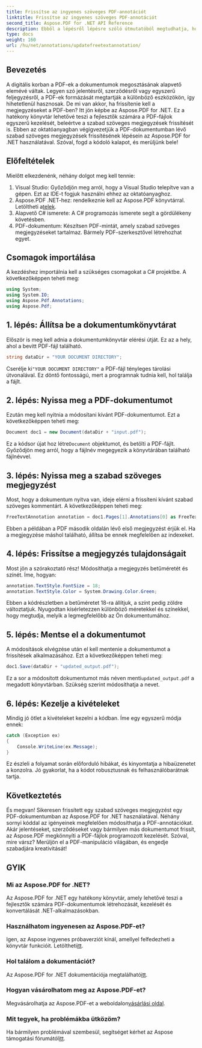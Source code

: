 ```yaml
---
title: Frissítse az ingyenes szöveges PDF-annotációt
linktitle: Frissítse az ingyenes szöveges PDF-annotációt
second_title: Aspose.PDF for .NET API Reference
description: Ebből a lépésről lépésre szóló útmutatóból megtudhatja, hogyan frissítheti a szabad szöveges megjegyzéseket PDF-dokumentumokban az Aspose.PDF for .NET használatával.
type: docs
weight: 160
url: /hu/net/annotations/updatefreetextannotation/
---
```

## Bevezetés

A digitális korban a PDF-ek a dokumentumok megosztásának alapvető elemévé váltak. Legyen szó jelentésről, szerződésről vagy egyszerű feljegyzésről, a PDF-ek formázását megtartják a különböző eszközökön, így hihetetlenül hasznosak. De mi van akkor, ha frissítenie kell a megjegyzéseket a PDF-ben? Itt jön képbe az Aspose.PDF for .NET. Ez a hatékony könyvtár lehetővé teszi a fejlesztők számára a PDF-fájlok egyszerű kezelését, beleértve a szabad szöveges megjegyzések frissítését is. Ebben az oktatóanyagban végigvezetjük a PDF-dokumentumban lévő szabad szöveges megjegyzések frissítésének lépésein az Aspose.PDF for .NET használatával. Szóval, fogd a kódoló kalapot, és merüljünk bele!

## Előfeltételek

Mielőtt elkezdenénk, néhány dolgot meg kell tennie:

1. Visual Studio: Győződjön meg arról, hogy a Visual Studio telepítve van a gépen. Ezt az IDE-t fogjuk használni ehhez az oktatóanyaghoz.
2.  Aspose.PDF .NET-hez: rendelkeznie kell az Aspose.PDF könyvtárral. Letöltheti a[telek](https://releases.aspose.com/pdf/net/).
3. Alapvető C# ismerete: A C# programozás ismerete segít a gördülékeny követésben.
4. PDF-dokumentum: Készítsen PDF-mintát, amely szabad szöveges megjegyzéseket tartalmaz. Bármely PDF-szerkesztővel létrehozhat egyet.

## Csomagok importálása

A kezdéshez importálnia kell a szükséges csomagokat a C# projektbe. A következőképpen teheti meg:

```csharp
using System;
using System.IO;
using Aspose.Pdf.Annotations;
using Aspose.Pdf;
```

## 1. lépés: Állítsa be a dokumentumkönyvtárat

Először is meg kell adnia a dokumentumkönyvtár elérési útját. Ez az a hely, ahol a bevitt PDF-fájl található.

```csharp
string dataDir = "YOUR DOCUMENT DIRECTORY";
```

 Cserélje ki`"YOUR DOCUMENT DIRECTORY"` a PDF-fájl tényleges tárolási útvonalával. Ez döntő fontosságú, mert a programnak tudnia kell, hol találja a fájlt.

## 2. lépés: Nyissa meg a PDF-dokumentumot

Ezután meg kell nyitnia a módosítani kívánt PDF-dokumentumot. Ezt a következőképpen teheti meg:

```csharp
Document doc1 = new Document(dataDir + "input.pdf");
```

 Ez a kódsor újat hoz létre`Document` objektumot, és betölti a PDF-fájlt. Győződjön meg arról, hogy a fájlnév megegyezik a könyvtárában található fájlnévvel.

## 3. lépés: Nyissa meg a szabad szöveges megjegyzést

Most, hogy a dokumentum nyitva van, ideje elérni a frissíteni kívánt szabad szöveges kommentárt. A következőképpen teheti meg:

```csharp
FreeTextAnnotation annotation = doc1.Pages[1].Annotations[0] as FreeTextAnnotation;
```

Ebben a példában a PDF második oldalán lévő első megjegyzést érjük el. Ha a megjegyzése máshol található, állítsa be ennek megfelelően az indexeket.

## 4. lépés: Frissítse a megjegyzés tulajdonságait

Most jön a szórakoztató rész! Módosíthatja a megjegyzés betűméretét és színét. Íme, hogyan:

```csharp
annotation.TextStyle.FontSize = 18;
annotation.TextStyle.Color = System.Drawing.Color.Green;
```

Ebben a kódrészletben a betűméretet 18-ra állítjuk, a színt pedig zöldre változtatjuk. Nyugodtan kísérletezzen különböző méretekkel és színekkel, hogy megtudja, melyik a legmegfelelőbb az Ön dokumentumához.

## 5. lépés: Mentse el a dokumentumot

A módosítások elvégzése után el kell mentenie a dokumentumot a frissítések alkalmazásához. Ezt a következőképpen teheti meg:

```csharp
doc1.Save(dataDir + "updated_output.pdf");
```

 Ez a sor a módosított dokumentumot más néven menti`updated_output.pdf` a megadott könyvtárban. Szükség szerint módosíthatja a nevet.

## 6. lépés: Kezelje a kivételeket

Mindig jó ötlet a kivételeket kezelni a kódban. Íme egy egyszerű módja ennek:

```csharp
catch (Exception ex)
{
    Console.WriteLine(ex.Message);
}
```

Ez észleli a folyamat során előforduló hibákat, és kinyomtatja a hibaüzenetet a konzolra. Jó gyakorlat, ha a kódot robusztusnak és felhasználóbarátnak tartja.

## Következtetés

És megvan! Sikeresen frissített egy szabad szöveges megjegyzést egy PDF-dokumentumban az Aspose.PDF for .NET használatával. Néhány sornyi kóddal az igényeinek megfelelően módosíthatja a PDF-annotációkat. Akár jelentéseket, szerződéseket vagy bármilyen más dokumentumot frissít, az Aspose.PDF megkönnyíti a PDF-fájlok programozott kezelését. Szóval, mire vársz? Merüljön el a PDF-manipuláció világában, és engedje szabadjára kreativitását!

## GYIK

### Mi az Aspose.PDF for .NET?
Az Aspose.PDF for .NET egy hatékony könyvtár, amely lehetővé teszi a fejlesztők számára PDF-dokumentumok létrehozását, kezelését és konvertálását .NET-alkalmazásokban.

### Használhatom ingyenesen az Aspose.PDF-et?
 Igen, az Aspose ingyenes próbaverziót kínál, amellyel felfedezheti a könyvtár funkcióit. Letöltheti[itt](https://releases.aspose.com/).

### Hol találom a dokumentációt?
 Az Aspose.PDF for .NET dokumentációja megtalálható[itt](https://reference.aspose.com/pdf/net/).

### Hogyan vásárolhatom meg az Aspose.PDF-et?
Megvásárolhatja az Aspose.PDF-et a weboldalon[vásárlási oldal](https://purchase.aspose.com/buy).

### Mit tegyek, ha problémákba ütközöm?
 Ha bármilyen problémával szembesül, segítséget kérhet az Aspose támogatási fórumától[itt](https://forum.aspose.com/c/pdf/10).